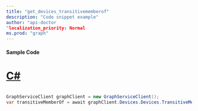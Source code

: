 ```yaml
---
title: "get_devices_transitivememberof"
description: "Code snippet example" 
author: "api-doctor
"localization_priority: Normal
ms.prod: "graph"
--- 
```

#### Sample Code
# [C#](#tab/Csharp)

```C#

GraphServiceClient graphClient = new GraphServiceClient();
var transitiveMemberOf = await graphClient.Devices.Devices.TransitiveMemberOf.Request().GetAsync();

```
